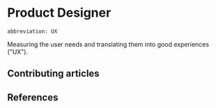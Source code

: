 # Product Designer
`abbreviation: UX`

Measuring the user needs and translating them into good experiences ("UX").

## Contributing articles

## References
